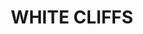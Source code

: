 ---
lastmod: '2025-04-06T06:05:20+00:00'
latitude: -31.498123
layout: suburb
longitude: 143.270562
postcode: '2836'
state: NSW
title: WHITE CLIFFS
url: /nsw/white-cliffs/
---